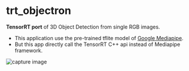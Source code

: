 # trt_objectron
**TensorRT port** of 3D Object Detection from single RGB images. 
- This application use the pre-trained tflite model of [Google Mediapipe](https://github.com/google/mediapipe/tree/master/mediapipe/models).
- But this app directly call the TensorRT C++ api instead of  Mediapipe framework.


 ![capture image](../gl2objectron/gl2objectron_mov.gif "capture image")


